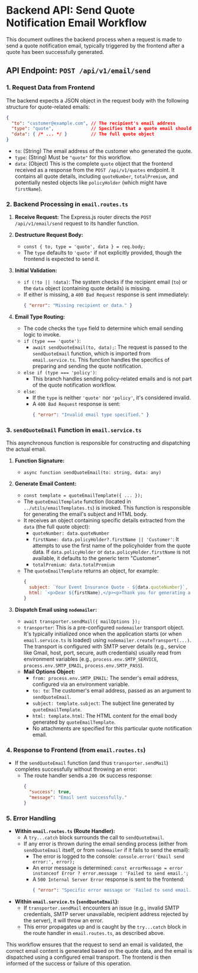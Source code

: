 # Backend API: Send Quote Notification Email Workflow

This document outlines the backend process when a request is made to send a quote notification email, typically triggered by the frontend after a quote has been successfully generated.

## API Endpoint: `POST /api/v1/email/send`

### 1. Request Data from Frontend

The backend expects a JSON object in the request body with the following structure for quote-related emails:

```json
{
  "to": "customer@example.com", // The recipient's email address
  "type": "quote",              // Specifies that a quote email should be sent
  "data": { /* ... */ }         // The full quote object
}
```
-   `to`: (String) The email address of the customer who generated the quote.
-   `type`: (String) Must be `"quote"` for this workflow.
-   `data`: (Object) This is the complete `quote` object that the frontend received as a response from the `POST /api/v1/quotes` endpoint. It contains all quote details, including `quoteNumber`, `totalPremium`, and potentially nested objects like `policyHolder` (which might have `firstName`).

### 2. Backend Processing in `email.routes.ts`

1.  **Receive Request:** The Express.js router directs the `POST /api/v1/email/send` request to its handler function.

2.  **Destructure Request Body:**
    *   `const { to, type = 'quote', data } = req.body;`
    *   The `type` defaults to `'quote'` if not explicitly provided, though the frontend is expected to send it.

3.  **Initial Validation:**
    *   `if (!to || !data)`: The system checks if the recipient email (`to`) or the `data` object (containing quote details) is missing.
    *   If either is missing, a `400 Bad Request` response is sent immediately:
        ```json
        { "error": "Missing recipient or data." }
        ```

4.  **Email Type Routing:**
    *   The code checks the `type` field to determine which email sending logic to invoke.
    *   `if (type === 'quote')`:
        *   `await sendQuoteEmail(to, data);`: The request is passed to the `sendQuoteEmail` function, which is imported from `email.service.ts`. This function handles the specifics of preparing and sending the quote notification.
    *   `else if (type === 'policy')`:
        *   This branch handles sending policy-related emails and is not part of the quote notification workflow.
    *   `else`:
        *   If the `type` is neither `'quote'` nor `'policy'`, it's considered invalid.
        *   A `400 Bad Request` response is sent:
            ```json
            { "error": "Invalid email type specified." }
            ```

### 3. `sendQuoteEmail` Function in `email.service.ts`

This asynchronous function is responsible for constructing and dispatching the actual email.

1.  **Function Signature:**
    *   `async function sendQuoteEmail(to: string, data: any)`

2.  **Generate Email Content:**
    *   `const template = quoteEmailTemplate({ ... });`
    *   The `quoteEmailTemplate` function (located in `../utils/emailTemplates.ts`) is invoked. This function is responsible for generating the email's subject and HTML body.
    *   It receives an object containing specific details extracted from the `data` (the full quote object):
        *   `quoteNumber: data.quoteNumber`
        *   `firstName: data.policyHolder?.firstName || 'Customer'`: It attempts to use the first name of the policyholder from the quote data. If `data.policyHolder` or `data.policyHolder.firstName` is not available, it defaults to the generic term "Customer".
        *   `totalPremium: data.totalPremium`
    *   The `quoteEmailTemplate` returns an object, for example:
        ```javascript
        {
          subject: `Your Event Insurance Quote - ${data.quoteNumber}`,
          html: `<p>Dear ${firstName},</p><p>Thank you for generating a quote...</p>` // (Simplified example)
        }
        ```

3.  **Dispatch Email using `nodemailer`:**
    *   `await transporter.sendMail({ mailOptions });`
    *   `transporter`: This is a pre-configured `nodemailer` transport object. It's typically initialized once when the application starts (or when `email.service.ts` is loaded) using `nodemailer.createTransport(...)`. The transport is configured with SMTP server details (e.g., service like Gmail, host, port, secure, auth credentials) usually read from environment variables (e.g., `process.env.SMTP_SERVICE`, `process.env.SMTP_EMAIL`, `process.env.SMTP_PASS`).
    *   **Mail Options Object:**
        *   `from: process.env.SMTP_EMAIL`: The sender's email address, configured via an environment variable.
        *   `to: to`: The customer's email address, passed as an argument to `sendQuoteEmail`.
        *   `subject: template.subject`: The subject line generated by `quoteEmailTemplate`.
        *   `html: template.html`: The HTML content for the email body generated by `quoteEmailTemplate`.
        *   No attachments are specified for this particular quote notification email.

### 4. Response to Frontend (from `email.routes.ts`)

*   If the `sendQuoteEmail` function (and thus `transporter.sendMail`) completes successfully without throwing an error:
    *   The route handler sends a `200 OK` success response:
        ```json
        {
          "success": true,
          "message": "Email sent successfully."
        }
        ```

### 5. Error Handling

*   **Within `email.routes.ts` (Route Handler):**
    *   A `try...catch` block surrounds the call to `sendQuoteEmail`.
    *   If any error is thrown during the email sending process (either from `sendQuoteEmail` itself, or from `nodemailer` if it fails to send the email):
        *   The error is logged to the console: `console.error('Email send error:', error);`
        *   An error message is determined: `const errorMessage = error instanceof Error ? error.message : 'Failed to send email.';`
        *   A `500 Internal Server Error` response is sent to the frontend:
            ```json
            { "error": "Specific error message or 'Failed to send email.'" }
            ```
*   **Within `email.service.ts` (`sendQuoteEmail`):**
    *   If `transporter.sendMail` encounters an issue (e.g., invalid SMTP credentials, SMTP server unavailable, recipient address rejected by the server), it will throw an error.
    *   This error propagates up and is caught by the `try...catch` block in the route handler in `email.routes.ts`, as described above.

This workflow ensures that the request to send an email is validated, the correct email content is generated based on the quote data, and the email is dispatched using a configured email transport. The frontend is then informed of the success or failure of this operation.
